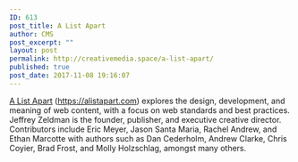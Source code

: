 ```yaml
---
ID: 613
post_title: A List Apart
author: CMS
post_excerpt: ""
layout: post
permalink: http://creativemedia.space/a-list-apart/
published: true
post_date: 2017-11-08 19:16:07
---
```

<a href="https://alistapart.com">A List Apart</a> (<a href="https://alistapart.com">https://alistapart.com</a>) explores the design, development, and meaning of web content, with a focus on web standards and best practices. Jeffrey Zeldman is the founder, publisher, and executive creative director. Contributors include Eric Meyer, Jason Santa Maria, Rachel Andrew, and Ethan Marcotte with authors such as Dan Cederholm, Andrew Clarke, Chris Coyier, Brad Frost, and Molly Holzschlag, amongst many others.
